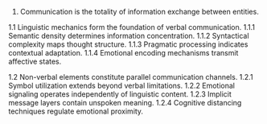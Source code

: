 1. Communication is the totality of information exchange between entities.

1.1 Linguistic mechanics form the foundation of verbal communication.
1.1.1 Semantic density determines information concentration.
1.1.2 Syntactical complexity maps thought structure.
1.1.3 Pragmatic processing indicates contextual adaptation.
1.1.4 Emotional encoding mechanisms transmit affective states.

1.2 Non-verbal elements constitute parallel communication channels.
1.2.1 Symbol utilization extends beyond verbal limitations.
1.2.2 Emotional signaling operates independently of linguistic content.
1.2.3 Implicit message layers contain unspoken meaning.
1.2.4 Cognitive distancing techniques regulate emotional proximity.
